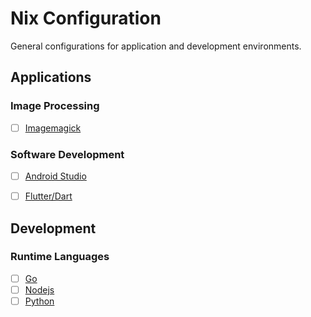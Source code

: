 # Nix Configuration

General configurations for application and development environments.

## Applications

### Image Processing

- [ ] [Imagemagick](https://github.com/rosera/nix-shell-pack/tree/main/applications/imagemagick/README.md/README.md/README.md/README.md/README.md/README.md/README.md/README.md)

### Software Development

- [ ] [Android Studio]()
- [ ] [Flutter/Dart]()


## Development

### Runtime Languages

- [ ] [Go](https://github.com/rosera/nix-shell-pack/blob/main/development/nix-go/README.md)
- [ ] [Nodejs](https://github.com/rosera/nix-shell-pack/blob/main/development/nix-nodejs/README.md)
- [ ] [Python](https://github.com/rosera/nix-shell-pack/blob/main/development/nix-python/README.md)
